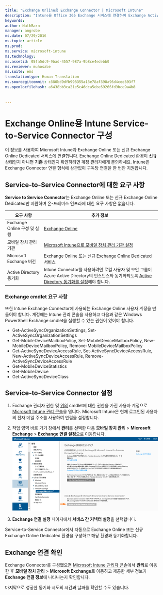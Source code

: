 ```yaml
---
title: "Exchange Online용 Exchange Connector | Microsoft Intune"
description: "Intune을 Office 365 Exchange 서비스에 연결하여 Exchange ActiveSync MDM(모바일 장치 관리)을 지원합니다."
keywords: 
author: NathBarn
manager: angrobe
ms.date: 07/29/2016
ms.topic: article
ms.prod: 
ms.service: microsoft-intune
ms.technology: 
ms.assetid: 05fa5dc9-9bad-4557-987a-9b8ce4edebb0
ms.reviewer: muhosabe
ms.suite: ems
translationtype: Human Translation
ms.sourcegitcommit: c880bd9dfb998355a18e78af898a96d4cee393f7
ms.openlocfilehash: a6438bb3ca21e5c46dca5ebe69266fd9bce9a4b8


---
```


# Exchange Online용 Intune Service-to-Service Connector 구성

이 정보를 사용하여 Microsoft Intune과 Exchange Online 또는 신규 Exchange Online Dedicated 서비스에 연결합니다. Exchange Online Dedicated 환경이 **신규** 상태인지 아니면 **기존** 상태인지 확인하려면 계정 관리자에게 문의하세요. Intune은 Exchange Connector 연결 형식에 상관없이 구독당 연결을 한 번만 지원합니다.

## Service-to-Service Connector에 대한 요구 사항
**Service to Service Connector**는 Exchange Online 또는 신규 Exchange Online Dedicated만 지원하며 온-프레미스 인프라에 대한 요구 사항은 없습니다.

|요구 사항|추가 정보|
|---------------|--------------------|
|Exchange Online 구성 및 실행|[Exchange Online](https://technet.microsoft.com/library/jj200580.aspx) |
|모바일 장치 관리 기관| [Microsoft Intune으로 모바일 장치 관리 기관 설정](prerequisites-for-enrollment.md#set-mobile-device-management-authority)|
|Microsoft Exchange 버전|Exchange Online 또는 신규 Exchange Online Dedicated 서비스|
|Active Directory 동기화|Intune Connector를 사용하려면 로컬 사용자 및 보안 그룹이 Azure Active Directory의 인스턴스와 동기화되도록 [Active Directory 동기화를 설정](/intune/get-started/start-with-a-paid-subscription-to-microsoft-intune-step-3)해야 합니다.|

### Exchange cmdlet 요구 사항

또한 Intune Exchange Connector에 사용되는 Exchange Online 사용자 계정을 만들어야 합니다. 계정에는 Intune 관리 콘솔을 사용하고 다음과 같은 Windows PowerShell Exchange cmdlet을 실행할 수 있는 권한이 있어야 합니다.

 - Get-ActiveSyncOrganizationSettings, Set-ActiveSyncOrganizationSettings
 - Get-MobileDeviceMailboxPolicy, Set-MobileDeviceMailboxPolicy, New-MobileDeviceMailboxPolicy, Remove-MobileDeviceMailboxPolicy
 - Get-ActiveSyncDeviceAccessRule, Set-ActiveSyncDeviceAccessRule, New-ActiveSyncDeviceAccessRule, Remove-ActiveSyncDeviceAccessRule
 - Get-MobileDeviceStatistics
 - Get-MobileDevice
 - Get-ActiveSyncDeviceClass

## Service-to-Service Connector 설정

1. Exchange 관리자 권한 및 [위의](#exchange-cmdlet-requirements) cmdlet에 대한 권한을 가진 사용자 계정으로 [Microsoft Intune 관리 콘솔](http://manage.microsoft.com)을 엽니다. Microsoft Intune은 현재 로그인된 사용자의 전자 메일 주소를 사용하여 연결을 설정합니다.

2.  작업 영역 바로 가기 창에서 **관리**를 선택한 다음 **모바일 장치 관리** > **Microsoft Exchange** > **Exchange 연결 설정**으로 이동합니다.
![서비스 간 커넥터 설정 페이지](../media/intunesa5cservicetoserviceconnector.png)

3.  **Exchange 연결 설정** 페이지에서 **서비스 간 커넥터 설정**을 선택합니다.


Service-to-Service Connector에서 자동으로 Exchange Online 또는 신규 Exchange Online Dedicated 환경을 구성하고 해당 환경과 동기화합니다.

## Exchange 연결 확인

Exchange Connector를 구성했으면 [Microsoft Intune 관리자 콘솔](http://manage.microsoft.com)에서 **관리**로 이동한 후 **모바일 장치 관리** > **Microsoft Exchange**로 이동하고 제공한 세부 정보가 **Exchange 연결 정보**에 나타나는지 확인합니다.

마지막으로 성공한 동기화 시도의 시간과 날짜를 확인할 수도 있습니다.



<!--HONumber=Sep16_HO4-->


